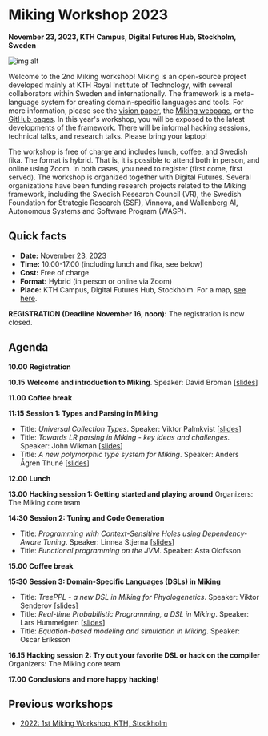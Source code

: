 # Miking Workshop 2023

**November 23, 2023, KTH Campus, Digital Futures Hub, Stockholm, Sweden**

![img alt](/img/background.jpg)

Welcome to the 2nd Miking workshop! Miking is an open-source project developed mainly at KTH Royal Institute of Technology, with several collaborators within Sweden and internationally. The framework is a meta-language system for creating domain-specific languages and tools. For more information, please see the [vision paper](https://people.kth.se/~dbro/papers/broman-2019-miking-vision.pdf), the [Miking webpage](https://miking.org/), or the [GitHub pages](https://github.com/miking-lang). In this year's workshop, you will be exposed to the latest developments of the framework. There will be informal hacking sessions, technical talks, and research talks. Please bring your laptop!

The workshop is free of charge and includes lunch, coffee, and Swedish fika. The format is hybrid. That is, it is possible to attend both in person, and online using Zoom. In both cases, you need to register (first come, first served). The workshop is organized together with Digital Futures. Several organizations have been funding research projects related to the Miking framework, including the Swedish Research Council (VR), the Swedish Foundation for Strategic Research (SSF), Vinnova, and Wallenberg AI, Autonomous Systems and Software Program (WASP).

## Quick facts


* **Date:** November 23, 2023
* **Time:** 10.00-17.00 (including lunch and fika, see below)
* **Cost:** Free of charge
* **Format:** Hybrid (in person or online via Zoom)
* **Place:** KTH Campus, Digital Futures Hub, Stockholm. For a map, [see here](https://www.digitalfutures.kth.se/contact/how-to-get-here/).

**REGISTRATION (Deadline November 16, noon):**  The registration is now closed.


## Agenda
**10.00** **Registration**

**10.15** **Welcome and introduction to Miking**.
Speaker: David Broman [[slides](/workshop-2023/intro.pdf)]

**11.00** **Coffee break**

**11:15** **Session 1: Types and Parsing in Miking**

* Title: *Universal Collection Types*. Speaker: Viktor Palmkvist [[slides](/workshop-2023/ucts.pdf)]
* Title: *Towards LR parsing in Miking - key ideas and challenges*. Speaker: John Wikman [[slides](/workshop-2023/lrkparser.pdf)]
* Title: *A new polymorphic type system for Miking*. Speaker: Anders Ågren Thuné [[slides](/workshop-2023/typesystem.pdf)]

**12.00** **Lunch**


**13.00** **Hacking session 1: Getting started and playing around**
  Organizers: The Miking core team

**14:30** **Session 2: Tuning and Code Generation**
* Title: *Programming with Context-Sensitive Holes using Dependency-Aware Tuning*. Speaker: Linnea Stjerna [[slides](/workshop-2023/tuning.pdf)]
* Title: *Functional programming on the JVM*. Speaker: Asta Olofsson

**15.00** **Coffee break**

**15:30** **Session 3: Domain-Specific Languages (DSLs) in Miking**

* Title: *TreePPL - a new DSL in Miking for Phyologenetics*. Speaker: Viktor Senderov [[slides](/workshop-2023/treeppl.pdf)]
* Title: *Real-time Probabilistic Programming, a DSL in Miking*. Speaker: Lars Hummelgren [[slides](/workshop-2023/probtime.pdf)]
* Title: *Equation-based modeling and simulation in Miking*. Speaker: Oscar Eriksson

**16.15** **Hacking session 2: Try out your favorite DSL or hack on the compiler**
Organizers: The Miking core team

**17.00** **Conclusions and more happy hacking!**



## Previous workshops

* [2022: 1st Miking Workshop, KTH, Stockholm](workshop-2022)
